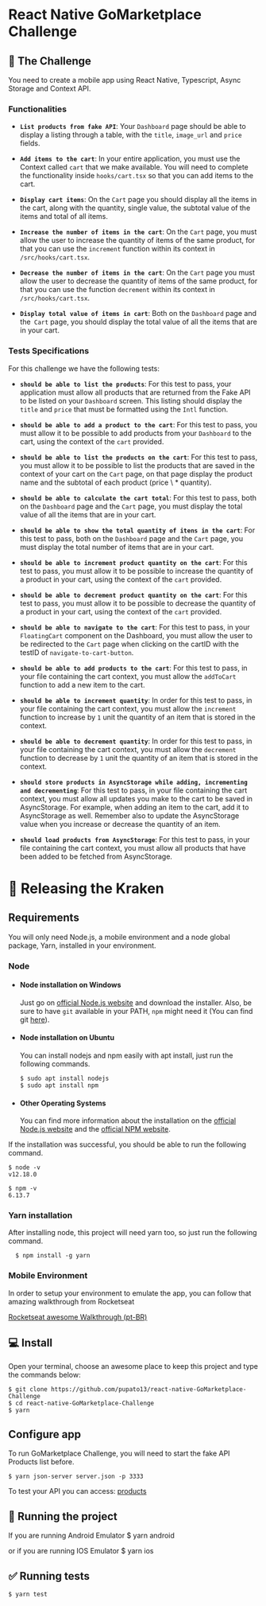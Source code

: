 # React Native GoMarketplace Challenge

## :dart: The Challenge

You need to create a mobile app using React Native, Typescript, Async Storage and Context API.

### Functionalities

- **`List products from fake API`**: Your `Dashboard` page should be able to display a listing through a table, with the `title`, `image_url` and `price` fields.

- **`Add items to the cart`**: In your entire application, you must use the Context called `cart` that we make available. You will need to complete the functionality inside `hooks/cart.tsx` so that you can add items to the cart.

- **`Display cart items`**: On the `Cart` page you should display all the items in the cart, along with the quantity, single value, the subtotal value of the items and total of all items.

- **`Increase the number of items in the cart`**: On the `Cart` page, you must allow the user to increase the quantity of items of the same product, for that you can use the `increment` function within its context in `/src/hooks/cart.tsx`.

- **`Decrease the number of items in the cart`**: On the `Cart` page you must allow the user to decrease the quantity of items of the same product, for that you can use the function `decrement` within its context in `/src/hooks/cart.tsx`.

- **`Display total value of items in cart`**: Both on the `Dashboard` page and the` Cart` page, you should display the total value of all the items that are in your cart.

### Tests Specifications

For this challenge we have the following tests:

- **`should be able to list the products`**: For this test to pass, your application must allow all products that are returned from the Fake API to be listed on your `Dashboard` screen. This listing should display the `title` and `price` that must be formatted using the `Intl` function.

- **`should be able to add a product to the cart`**: For this test to pass, you must allow it to be possible to add products from your `Dashboard` to the cart, using the context of the `cart` provided.

- **`should be able to list the products on the cart`**: For this test to pass, you must allow it to be possible to list the products that are saved in the context of your cart on the `Cart` page, on that page display the product name and the subtotal of each product (price \ * quantity).

- **`should be able to calculate the cart total`**: For this test to pass, both on the `Dashboard` page and the `Cart` page, you must display the total value of all the items that are in your cart.

- **`should be able to show the total quantity of itens in the cart`**: For this test to pass, both on the `Dashboard` page and the `Cart` page, you must display the total number of items that are in your cart.

- **`should be able to increment product quantity on the cart`**: For this test to pass, you must allow it to be possible to increase the quantity of a product in your cart, using the context of the `cart` provided.

- **`should be able to decrement product quantity on the cart`**: For this test to pass, you must allow it to be possible to decrease the quantity of a product in your cart, using the context of the `cart` provided.

- **`should be able to navigate to the cart`**: For this test to pass, in your `FloatingCart` component on the Dashboard, you must allow the user to be redirected to the `Cart` page when clicking on the cartID with the testID of `navigate-to-cart-button`.

- **`should be able to add products to the cart`**: For this test to pass, in your file containing the cart context, you must allow the `addToCart` function to add a new item to the cart.

- **`should be able to increment quantity`**: In order for this test to pass, in your file containing the cart context, you must allow the `increment` function to increase by `1` unit the quantity of an item that is stored in the context.

- **`should be able to decrement quantity`**: In order for this test to pass, in your file containing the cart context, you must allow the `decrement` function to decrease by `1` unit the quantity of an item that is stored in the context.

- **`should store products in AsyncStorage while adding, incrementing and decrementing`**: For this test to pass, in your file containing the cart context, you must allow all updates you make to the cart to be saved in AsyncStorage. For example, when adding an item to the cart, add it to AsyncStorage as well. Remember also to update the AsyncStorage value when you increase or decrease the quantity of an item.

- **`should load products from AsyncStorage`**: For this test to pass, in your file containing the cart context, you must allow all products that have been added to be fetched from AsyncStorage.


# :rocket: Releasing the Kraken

## Requirements

You will only need Node.js, a mobile environment and a node global package, Yarn, installed in your environment.

### Node

-   #### Node installation on Windows

    Just go on [official Node.js website](https://nodejs.org/) and download the installer.
    Also, be sure to have `git` available in your PATH, `npm` might need it (You can find git [here](https://git-scm.com/)).

-   #### Node installation on Ubuntu

    You can install nodejs and npm easily with apt install, just run the following commands.

        $ sudo apt install nodejs
        $ sudo apt install npm

-   #### Other Operating Systems
    You can find more information about the installation on the [official Node.js website](https://nodejs.org/) and the [official NPM website](https://npmjs.org/).

If the installation was successful, you should be able to run the following command.

    $ node -v
    v12.18.0

    $ npm -v
    6.13.7

###

### Yarn installation

After installing node, this project will need yarn too, so just run the following command.

      $ npm install -g yarn


### Mobile Environment

In order to setup your environment to emulate the app, you can follow that amazing walkthrough from Rocketseat

[Rocketseat awesome Walkthrough (pt-BR)](https://react-native.rocketseat.dev/)

## :computer: Install

Open your terminal, choose an awesome place to keep this project and type the commands below:

    $ git clone https://github.com/pupato13/react-native-GoMarketplace-Challenge
    $ cd react-native-GoMarketplace-Challenge
    $ yarn

## Configure app

To run GoMarketplace Challenge, you will need to start the fake API Products list before.

    $ yarn json-server server.json -p 3333

To test your API you can access: [products](http://localhost:3333/products)

## :checkered_flag: Running the project

If you are running Android Emulator
\$ yarn android

or if you are running IOS Emulator
\$ yarn ios

## :white_check_mark: Running tests

    $ yarn test
